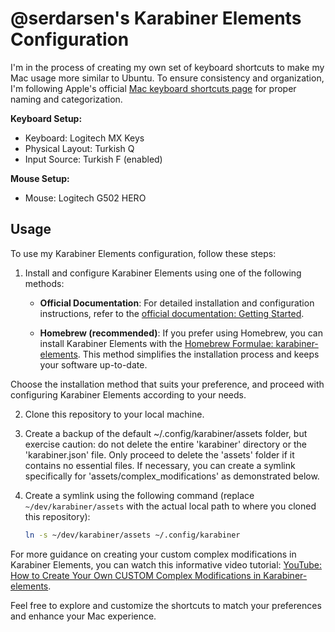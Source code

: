 # @serdarsen's Karabiner Elements Configuration

I'm in the process of creating my own set of keyboard shortcuts to make my Mac usage more similar to Ubuntu. To ensure consistency and organization, I'm following Apple's official [Mac keyboard shortcuts page](https://support.apple.com/en-us/HT201236) for proper naming and categorization.

**Keyboard Setup:**
- Keyboard: Logitech MX Keys
- Physical Layout: Turkish Q
- Input Source: Turkish F (enabled)

**Mouse Setup:**
- Mouse: Logitech G502 HERO

## Usage

To use my Karabiner Elements configuration, follow these steps:

1. Install and configure Karabiner Elements using one of the following methods:

   - **Official Documentation**: For detailed installation and configuration instructions, refer to the [official documentation: Getting Started](https://karabiner-elements.pqrs.org/docs/getting-started/).

   - **Homebrew (recommended)**: If you prefer using Homebrew, you can install Karabiner Elements with the [Homebrew Formulae: karabiner-elements](https://formulae.brew.sh/cask/karabiner-elements).
     This method simplifies the installation process and keeps your software up-to-date.

Choose the installation method that suits your preference, and proceed with configuring Karabiner Elements according to your needs.

2. Clone this repository to your local machine.

3. Create a backup of the default ~/.config/karabiner/assets folder, but exercise caution: do not delete the entire 'karabiner' directory or the 'karabiner.json' file. Only proceed to delete the 'assets' folder if it contains no essential files. If necessary, you can create a symlink specifically for 'assets/complex_modifications' as demonstrated below.

4. Create a symlink using the following command (replace `~/dev/karabiner/assets` with the actual local path to where you cloned this repository):
   ```sh
   ln -s ~/dev/karabiner/assets ~/.config/karabiner
   ```


For more guidance on creating your custom complex modifications in Karabiner Elements, you can watch this informative video tutorial: [YouTube: How to Create Your Own CUSTOM Complex Modifications in Karabiner-elements](https://www.youtube.com/watch?v=iiSIaMD4vqY).

Feel free to explore and customize the shortcuts to match your preferences and enhance your Mac experience.